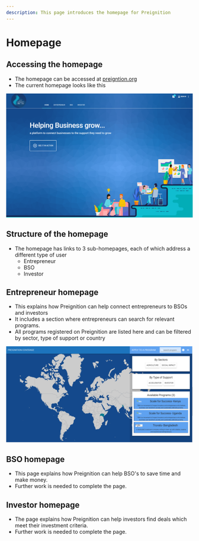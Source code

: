 ```yaml
---
description: This page introduces the homepage for Preignition
---
```


# Homepage

## Accessing the homepage

* The homepage can be accessed at [preigntion.org](https://preignition.org/main/home)
* The current homepage looks like this

![](../.gitbook/assets/image%20%28108%29.png)

## Structure of the homepage

* The homepage has links to 3 sub-homepages, each of which address a different type of user
  * Entrepreneur
  * BSO
  * Investor

## Entrepreneur homepage

* This explains how Preignition can help connect entrepreneurs to BSOs and investors
* It includes a section where entrepreneurs can search for relevant programs.  
* All programs registered on Preignition are listed here and can be filtered by sector, type of support or country

![](../.gitbook/assets/image%20%2878%29.png)

## BSO homepage

* This page explains how Preignition can help BSO's to save time and make money.
* Further work is needed to complete the page.

## Investor homepage

* The page explains how Preignition can help investors find deals which meet their investment criteria.
* Further work is needed to complete the page.



## 

